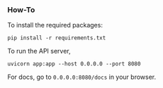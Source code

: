 ### How-To

To install the required packages:

`pip install -r requirements.txt`

To run the API server,

`uvicorn app:app --host 0.0.0.0 --port 8080`

For docs, go to `0.0.0.0:8080/docs` in your browser.
